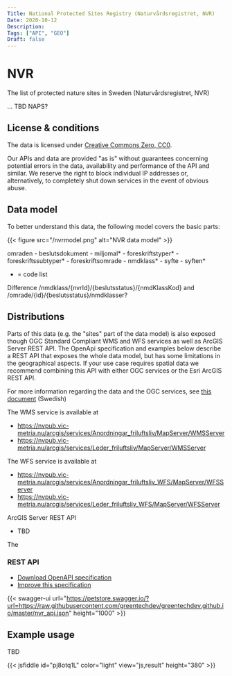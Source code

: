 ```yaml
---
Title: National Protected Sites Registry (Naturvårdsregistret, NVR)
Date: 2020-10-12
Description:
Tags: ["API", "GEO"]
Draft: false
---
```


# NVR

The list of protected nature sites in Sweden (Naturvårdsregistret, NVR)

... TBD NAPS?

## License & conditions

The data is licensed under [Creative Commons Zero, CC0](https://creativecommons.org/publicdomain/zero/1.0/).

Our APIs and data are provided "as is" without guarantees concerning potential errors in the data, availability and performance of the API and similar.  We reserve the right to block individual IP addresses or, alternatively, to completely shut down services in the event of obvious abuse.

## Data model

To better understand this data, the following model covers the basic parts:

{{< figure src="/nvrmodel.png" alt="NVR data model" >}}

omraden - beslutsdokument - miljomal* - foreskriftstyper* - foreskriftssubtyper* - foreskriftsomrade - nmdklass* - syfte - syften*

* = code list

Difference 
​/nmdklass​/{nvrId}​/{beslutsstatus}​/{nmdKlassKod} and /omrade/{id}/{beslutsstatus}/nmdklasser?

## Distributions

Parts of this data (e.g. the "sites" part of the data model) is also exposed though OGC Standard Compliant WMS and WFS services as well as ArcGIS Server REST API. The OpenApi specification and examples below describe a REST API that exposes the whole data model, but has some limitations in the geographical aspects. If your use case requires spatial data we recommend combining this API with either OGC services or the Esri ArcGIS REST API.

For more information regarding the data and the OGC services, see [this document](https://gpt.vic-metria.nu/data/land/Leder_och_friluftsanordningar_beskrivning_av_oppna_data.pdf) (Swedish)

The WMS service is available at
* https://nvpub.vic-metria.nu/arcgis/services/Anordningar_friluftsliv/MapServer/WMSServer
* https://nvpub.vic-metria.nu/arcgis/services/Leder_friluftsliv/MapServer/WMSServer

The WFS service is available at
* https://nvpub.vic-metria.nu/arcgis/services/Anordningar_friluftsliv_WFS/MapServer/WFSServer
* https://nvpub.vic-metria.nu/arcgis/services/Leder_friluftsliv_WFS/MapServer/WFSServer

ArcGIS Server REST API
* TBD

The 
  
### REST API

* [Download OpenAPI specification](https://raw.githubusercontent.com/greentechdev/greentechdev.github.io/master/nvr_api.json)
* [Improve this specification](https://github.com/greentechdev/greentechdev.github.io/edit/master/nvr_api.json)

{{< swagger-ui url="https://petstore.swagger.io/?url=https://raw.githubusercontent.com/greentechdev/greentechdev.github.io/master/nvr_api.json" height="1000" >}}

## Example usage

TBD

{{< jsfiddle id="pj8otq1L" color="light" view="js,result" height="380" >}}